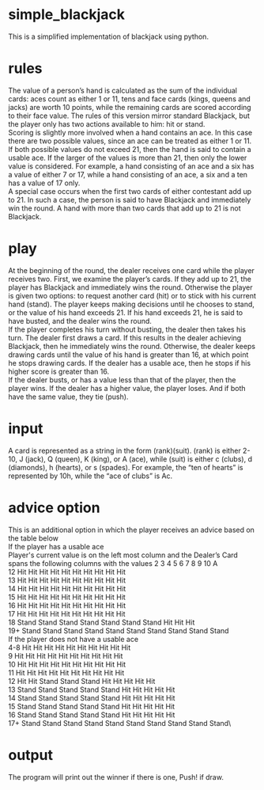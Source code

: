 # simple_blackjack
This is a simplified implementation of blackjack using python.

# rules
 The value of a person’s hand is calculated as the sum of the individual cards: aces count as either
 1 or 11, tens and face cards (kings, queens and jacks) are worth 10 points, while the remaining
 cards are scored according to their face value.
 The rules of this version mirror standard Blackjack, but the player only has two actions available to him: hit or
 stand.\
 Scoring is slightly more involved when a hand contains an ace. In this case there are two
 possible values, since an ace can be treated as either 1 or 11. If both possible values do not
 exceed 21, then the hand is said to contain a usable ace. If the larger of the values is more than
 21, then only the lower value is considered. For example, a hand consisting of an ace and a six
 has a value of either 7 or 17, while a hand consisting of an ace, a six and a ten has a value of 17
 only.\
 A special case occurs when the first two cards of either contestant add up to 21. In such a
 case, the person is said to have Blackjack and immediately win the round. A hand with more
 than two cards that add up to 21 is not Blackjack.

# play
At the beginning of the round, the dealer receives one card while the player receives two. First,
 we examine the player’s cards. If they add up to 21, the player has Blackjack and immediately
 wins the round. Otherwise the player is given two options: to request another card (hit) or
 to stick with his current hand (stand). The player keeps making decisions until he chooses to
 stand, or the value of his hand exceeds 21. If his hand exceeds 21, he is said to have busted, and
 the dealer wins the round.\
 If the player completes his turn without busting, the dealer then takes his turn. The dealer
 first draws a card. If this results in the dealer achieving Blackjack, then he immediately wins the
 round. Otherwise, the dealer keeps drawing cards until the value of his hand is greater than 16,
 at which point he stops drawing cards. If the dealer has a usable ace, then he stops if his higher
 score is greater than 16.\
 If the dealer busts, or has a value less than that of the player, then the player wins. If the
 dealer has a higher value, the player loses. And if both have the same value, they tie (push).

# input
 A card is represented as a string in the form (rank)(suit). (rank) is either 2-10, J (jack), Q (queen), K (king), or A (ace),
 while (suit) is either c (clubs), d (diamonds), h (hearts), or s (spades).
 For example, the “ten of hearts” is represented by 10h, while the “ace of clubs” is Ac.

# advice option
This is an additional option in which the player receives an advice based on the table below\
If the player has a usable ace\
 Player's current value is on the left most column and the Dealer’s Card spans the following columns with the values 2 3 4 5 6 7 8 9 10 A\
 12 Hit Hit Hit Hit Hit Hit Hit Hit Hit Hit\
 13 Hit Hit Hit Hit Hit Hit Hit Hit Hit Hit\
 14 Hit Hit Hit Hit Hit Hit Hit Hit Hit Hit\
 15 Hit Hit Hit Hit Hit Hit Hit Hit Hit Hit\
 16 Hit Hit Hit Hit Hit Hit Hit Hit Hit Hit\
 17 Hit Hit Hit Hit Hit Hit Hit Hit Hit Hit\
 18 Stand Stand Stand Stand Stand Stand Stand Hit Hit Hit\
 19+ Stand Stand Stand Stand Stand Stand Stand Stand Stand Stand\
 If the player does not have a usable ace\
 4-8 Hit Hit Hit Hit Hit Hit Hit Hit Hit Hit\
 9 Hit Hit Hit Hit Hit Hit Hit Hit Hit Hit\
 10 Hit Hit Hit Hit Hit Hit Hit Hit Hit Hit\
 11 Hit Hit Hit Hit Hit Hit Hit Hit Hit Hit\
 12 Hit Hit Stand Stand Stand Hit Hit Hit Hit Hit\
 13 Stand Stand Stand Stand Stand Hit Hit Hit Hit Hit\
 14 Stand Stand Stand Stand Stand Hit Hit Hit Hit Hit\
 15 Stand Stand Stand Stand Stand Hit Hit Hit Hit Hit\
 16 Stand Stand Stand Stand Stand Hit Hit Hit Hit Hit\
 17+ Stand Stand Stand Stand Stand Stand Stand Stand Stand Stand\

 # output
 The program will print out the winner if there is one, Push! if draw.